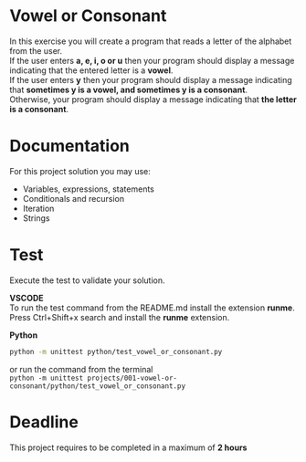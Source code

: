 # Vowel or Consonant

In this exercise you will create a program that reads a letter of the alphabet from the user.   
If the user enters **a, e, i, o or u** then your program should display a message 
indicating that the entered letter is a **vowel**.  
If the user enters **y** then your program should display a message 
indicating that **sometimes y is a vowel, and sometimes y is a consonant**.   
Otherwise, your program should display a message indicating that **the letter is a consonant**.

# Documentation

For this project solution you may use:

- Variables, expressions, statements
- Conditionals and recursion
- Iteration
- Strings


# Test
Execute the test to validate your solution.  

**VSCODE**   
To run the test command from the README.md install the extension **runme**. 
Press Ctrl+Shift+x search and install the **runme** extension. 


**Python**

```sh
python -m unittest python/test_vowel_or_consonant.py
```

or run the command from the terminal  
`python -m unittest projects/001-vowel-or-consonant/python/test_vowel_or_consonant.py`


# Deadline

This project requires to be completed in a maximum of **2 hours**
